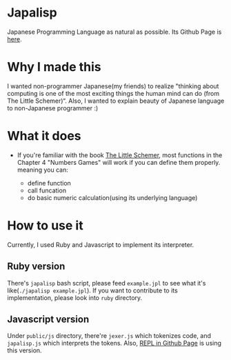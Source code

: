 # Japalisp
Japanese Programming Language as natural as possible.
Its Github Page is [here](https://kenzan100.github.io/japalisp).

# Why I made this
I wanted non-programmer Japanese(my friends) to realize "thinking about computing is one of the most exciting things the human mind can do (from The Little Schemer)“.
Also, I wanted to explain beauty of Japanese language to non-Japanese programmer :)

# What it does
* If you're familiar with the book [The Little Schemer](https://mitpress.mit.edu/index.php?q=books/little-schemer),
  most functions in the Chapter 4 "Numbers Games" will work if you can define them properly.
  meaning you can:

  * define function
  * call funcation
  * do basic numeric calculation(using its underlying language)

# How to use it
Currently, I used Ruby and Javascript to implement its interpreter.

## Ruby version
There's `japalisp` bash script, please feed `example.jpl` to see what it's like(`./japalisp example.jpl`).
If you want to contribute to its implementation, please look into `ruby` directory.

## Javascript version
Under `public/js` directory, there're `jexer.js` which tokenizes code, and `japalisp.js` which interprets the tokens.
Also, [REPL in Github Page](https://kenzan100.github.io/japalisp/repl.html) is using this version.
